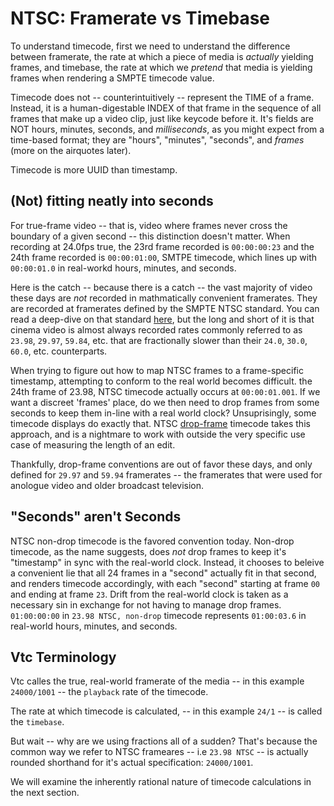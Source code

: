 # NTSC: Framerate vs Timebase

To understand timecode, first we need to understand the difference between framerate,
the rate at which a piece of media is *actually* yielding frames, and timebase, the
rate at which we *pretend* that media is yielding frames when rendering a SMPTE timecode
value.

Timecode does not -- counterintuitively -- represent the TIME of a frame. Instead, it is 
a human-digestable INDEX of that frame in the sequence of all frames that make up a 
video clip, just like keycode before it. It's fields are NOT hours, minutes, seconds, 
and *milliseconds*, as you might expect from a time-based format; they are "hours", 
"minutes", "seconds", and *frames* (more on the airquotes later).

Timecode is more UUID than timestamp.

## (Not) fitting neatly into seconds

For true-frame video -- that is, video where frames never cross the boundary of a
given second -- this distinction doesn't matter. When recording at 24.0fps true, the
23rd frame recorded is `00:00:00:23` and the 24th frame recorded is `00:00:01:00`, 
SMTPE timecode, which lines up with `00:00:01.0` in real-workd hours, minutes, and 
seconds.

Here is the catch -- because there is a catch -- the vast majority of video these days 
are *not* recorded in mathmatically convenient framerates. They are recorded at 
framerates defined by the SMPTE NTSC standard. You can read a deep-dive on that 
standard [here](https://blog.frame.io/2017/07/17/timecode-and-frame-rates/), but the 
long and short of it is that cinema video is almost always recorded rates commonly
referred to as `23.98`, `29.97`, `59.84`, etc. that are fractionally slower than their
`24.0`, `30.0`, `60.0`, etc. counterparts.

When trying to figure out how to map NTSC frames to a frame-specific timestamp, 
attempting to conform to the real world becomes difficult. the 24th frame of 23.98, NTSC 
timecode actually occurs at `00:00:01.001`. If we want a discreet 'frames' place, do we 
then need to drop frames from some seconds to keep them in-line with a real world clock? 
Unsuprisingly, some timecode displays do exactly that. NTSC 
[drop-frame](https://en.wikipedia.org/wiki/SMPTE_timecode#Drop-frame_timecode) timecode
takes this approach, and is a nightmare to work with outside the very specific use case 
of measuring the length of an edit. 

Thankfully, drop-frame conventions are out of favor these days, and only defined for 
`29.97` and `59.94` framerates -- the  framerates that were used for anologue video and 
older broadcast television.

## "Seconds" aren't Seconds

NTSC non-drop timecode is the favored convention today. Non-drop timecode, as the name
suggests, does *not* drop frames to keep it's "timestamp" in sync with the real-world 
clock. Instead, it chooses to beleive a convenient lie that all 24 frames in a "second" 
actually fit in that second, and renders timecode accordingly, with each "second" 
starting at frame `00` and ending at frame `23`. Drift from the real-world clock is 
taken as a necessary sin in exchange for not having to manage drop frames. `01:00:00:00`
in `23.98 NTSC, non-drop`  timecode represents `01:00:03.6` in real-world hours, 
minutes, and seconds.

## Vtc Terminology

Vtc calles the true, real-world framerate of the media -- in this example `24000/1001` 
-- the `playback` rate of the timecode.

The rate at which timecode is calculated, -- in this example `24/1` -- is called the
`timebase`.

But wait -- why are we using fractions all of a sudden? That's because the common way we
refer to NTSC frameares -- i.e `23.98 NTSC` -- is actually rounded shorthand for it's 
actual specification: `24000/1001`.

We will examine the inherently rational nature of timecode calculations in the next
section.